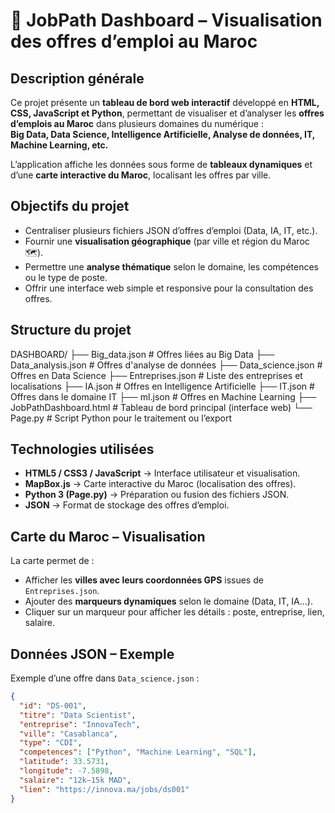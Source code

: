# 💼 JobPath Dashboard – Visualisation des offres d’emploi au Maroc

##  Description générale
Ce projet présente un **tableau de bord web interactif** développé en **HTML, CSS, JavaScript et Python**, permettant de visualiser et d’analyser les **offres d’emplois au Maroc** dans plusieurs domaines du numérique :  
**Big Data, Data Science, Intelligence Artificielle, Analyse de données, IT, Machine Learning, etc.**

L’application affiche les données sous forme de **tableaux dynamiques** et d’une **carte interactive du Maroc**, localisant les offres par ville.



##  Objectifs du projet
- Centraliser plusieurs fichiers JSON d’offres d’emploi (Data, IA, IT, etc.).
- Fournir une **visualisation géographique** (par ville et région du Maroc 🗺️).
- Permettre une **analyse thématique** selon le domaine, les compétences ou le type de poste.
- Offrir une interface web simple et responsive pour la consultation des offres.



##  Structure du projet
DASHBOARD/
├── Big_data.json # Offres liées au Big Data
├── Data_analysis.json # Offres d'analyse de données
├── Data_science.json # Offres en Data Science
├── Entreprises.json # Liste des entreprises et localisations
├── IA.json # Offres en Intelligence Artificielle
├── IT.json # Offres dans le domaine IT
├── ml.json # Offres en Machine Learning
├── JobPathDashboard.html # Tableau de bord principal (interface web)
└── Page.py # Script Python pour le traitement ou l’export




## Technologies utilisées
- **HTML5 / CSS3 / JavaScript** → Interface utilisateur et visualisation.  
- **MapBox.js** → Carte interactive du Maroc (localisation des offres).  
- **Python 3 (Page.py)** → Préparation ou fusion des fichiers JSON.  
- **JSON** → Format de stockage des offres d’emploi.  




## Carte du Maroc – Visualisation
La carte permet de :
- Afficher les **villes avec leurs coordonnées GPS** issues de `Entreprises.json`.  
- Ajouter des **marqueurs dynamiques** selon le domaine (Data, IT, IA…).  
- Cliquer sur un marqueur pour afficher les détails : poste, entreprise, lien, salaire.  



## Données JSON – Exemple
Exemple d’une offre dans `Data_science.json` :

```json
{
  "id": "DS-001",
  "titre": "Data Scientist",
  "entreprise": "InnovaTech",
  "ville": "Casablanca",
  "type": "CDI",
  "competences": ["Python", "Machine Learning", "SQL"],
  "latitude": 33.5731,
  "longitude": -7.5898,
  "salaire": "12k–15k MAD",
  "lien": "https://innova.ma/jobs/ds001"
}

